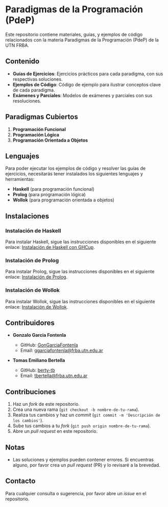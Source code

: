 # Paradigmas de la Programación (PdeP)

Este repositorio contiene materiales, guías, y ejemplos de código relacionados con la materia Paradigmas de la Programación (PdeP) de la UTN FRBA.

## Contenido

- **Guías de Ejercicios**: Ejercicios prácticos para cada paradigma, con sus respectivas soluciones.
- **Ejemplos de Código**: Código de ejemplo para ilustrar conceptos clave de cada paradigma.
- **Exámenes y Parciales**: Modelos de exámenes y parciales con sus resoluciones.

## Paradigmas Cubiertos

1. **Programación Funcional**
2. **Programación Lógica**
3. **Programación Orientada a Objetos**

## Lenguajes

Para poder ejecutar los ejemplos de código y resolver las guías de ejercicios, necesitarás tener instalados los siguientes lenguajes y herramientas:

- **Haskell** (para programación funcional)
- **Prolog** (para programación lógica)
- **Wollok** (para programación orientada a objetos)

## Instalaciones

### Instalación de Haskell

Para instalar Haskell, sigue las instrucciones disponibles en el siguiente enlace: [Instalación de Haskell con GHCup](https://github.com/pdep-utn/enunciados-miercoles-noche/blob/master/pages/haskell/entorno.md#ghcup).

### Instalación de Prolog

Para instalar Prolog, sigue las instrucciones disponibles en el siguiente enlace: [Instalación de Prolog](https://github.com/pdep-utn/enunciados-miercoles-noche/blob/master/pages/prolog/entorno.md).

### Instalación de Wollok

Para instalar Wollok, sigue las instrucciones disponibles en el siguiente enlace: [Instalación de Wollok](https://www.wollok.org/instalacion/).

## Contribuidores

- **Gonzalo Garcia Fontenla**
  - GitHub: [GonGarciaFontenla](https://github.com/GonGarciaFontenla)
  - Email: ggarciafontenla@frba.utn.edu.ar

- **Tomas Emiliano Bertella**
  - GitHub: [berty-tb](https://github.com/berty-tb)
  - Email: tbertella@frba.utn.edu.ar

## Contribuciones

1. Haz un *fork* de este repositorio.
2. Crea una nueva rama (`git checkout -b nombre-de-tu-rama`).
3. Realiza tus cambios y haz un *commit* (`git commit -m 'Descripción de los cambios'`).
4. Sube tus cambios a tu *fork* (`git push origin nombre-de-tu-rama`).
5. Abre un *pull request* en este repositorio.

## Notas

- Las soluciones y ejemplos pueden contener errores. Si encuentras alguno, por favor crea un *pull request* (PR) y lo revisaré a la brevedad.

## Contacto

Para cualquier consulta o sugerencia, por favor abre un *issue* en el repositorio.

